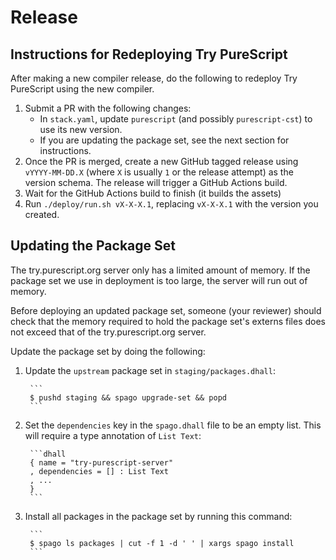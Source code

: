# Release

## Instructions for Redeploying Try PureScript

After making a new compiler release, do the following to redeploy Try PureScript using the new compiler.

1. Submit a PR with the following changes:
    - In `stack.yaml`, update `purescript` (and possibly `purescript-cst`) to use its new version.
    - If you are updating the package set, see the next section for instructions.
1. Once the PR is merged, create a new GitHub tagged release using `vYYYY-MM-DD.X` (where `X` is usually `1` or the release attempt) as the version schema. The release will trigger a GitHub Actions build.
2. Wait for the GitHub Actions build to finish (it builds the assets)
3. Run `./deploy/run.sh vX-X-X.1`, replacing `vX-X-X.1` with the version you created.

## Updating the Package Set

The try.purescript.org server only has a limited amount of memory. If the package set we use in deployment is too large, the server will run out of memory.

Before deploying an updated package set, someone (your reviewer) should check that the memory required to hold the package set's externs files does not exceed that of the try.purescript.org server.

Update the package set by doing the following:

1. Update the `upstream` package set in `staging/packages.dhall`:

        ```
        $ pushd staging && spago upgrade-set && popd
        ```

2. Set the `dependencies` key in the `spago.dhall` file to be an empty list. This will require a type annotation of `List Text`:

        ```dhall
        { name = "try-purescript-server"
        , dependencies = [] : List Text
        , ...
        }
        ```

3. Install all packages in the package set by running this command:

        ```
        $ spago ls packages | cut -f 1 -d ' ' | xargs spago install
        ```
